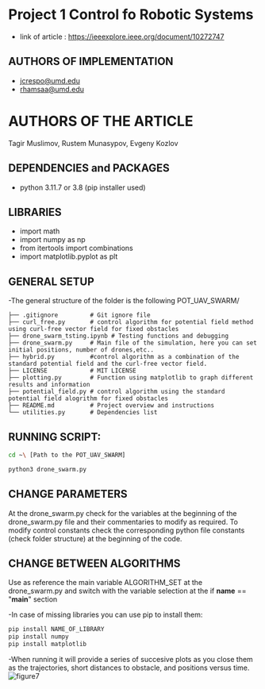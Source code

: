 # Project 1 Control fo Robotic Systems
- link of article : https://ieeexplore.ieee.org/document/10272747
## AUTHORS OF IMPLEMENTATION
- jcrespo@umd.edu
- rhamsaa@umd.edu

# AUTHORS OF THE ARTICLE
Tagir Muslimov, Rustem Munasypov, Evgeny Kozlov

## DEPENDENCIES and PACKAGES
- python 3.11.7 or 3.8
(pip installer used)

## LIBRARIES
- import math
- import numpy as np
- from itertools import combinations
- import matplotlib.pyplot as plt

## GENERAL SETUP
-The general structure of the folder is the following
POT_UAV_SWARM/
```
├── .gitignore         # Git ignore file
├── curl_free.py       # control algorithm for potential field method using curl-free vector field for fixed obstacles
├── drone_swarm_tsting.ipynb # Testing functions and debugging
├── drone_swarm.py     # Main file of the simulation, here you can set initial positions, number of drones,etc..
├── hybrid.py          #control algorithm as a combination of the standard potential field and the curl-free vector field.
├── LICENSE            # MIT LICENSE
├── plotting.py        # Function using matplotlib to graph different results and information
├── potential_field.py # control algorithm using the standard potential field alogrithm for fixed obstacles
├── README.md          # Project overview and instructions
└── utilities.py       # Dependencies list
```
## RUNNING SCRIPT:
```sh
cd ~\ [Path to the POT_UAV_SWARM]
```

```sh
python3 drone_swarm.py
```

## CHANGE PARAMETERS

At the drone_swarm.py check for the variables at the beginning of the drone_swarm.py file and their commentaries to modify as required.
To modify control constants check the corresponding python file constants (check folder structure) at the beginning of the code.

## CHANGE BETWEEN ALGORITHMS

Use as reference the main variable ALGORITHM_SET at the drone_swarm.py and switch with the variable selection at the if __name__ == "__main__" section


-In case of missing libraries you can use pip to install them:
```sh
pip install NAME_OF_LIBRARY
pip install numpy
pip install matplotlib
```
-When running it will provide a series of succesive plots as you close them as the trajectories, short distances to obstacle, and positions versus time.
![figure7](https://github.com/user-attachments/assets/4f7efcbf-8532-4dd3-8c54-d09b690915f9)


